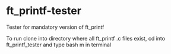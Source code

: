 # ft_printf-tester
Tester for mandatory version of ft_printf

To run clone into directory where all ft_printf .c files exist, cd into ft_printf_tester and type bash m in terminal
